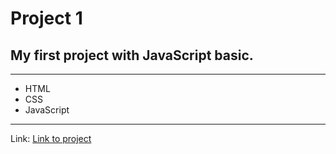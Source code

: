 # Project 1
## My first project with JavaScript basic.
---

- HTML
- CSS
- JavaScript
---
Link: [Link to project](https://github.com/Baruch444/Project-1.git)